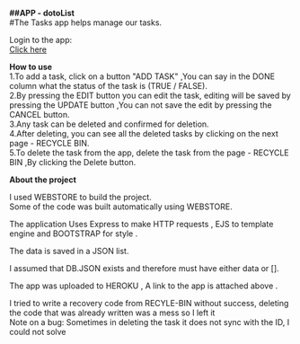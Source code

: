 **##APP - dotoList** <br>
#The Tasks app helps manage our tasks.<br>

Login to the app: <br>
[Click here](https://todolisttz.herokuapp.com/) <br>

**How to use**<br>
1.To add a task, click on a button "ADD TASK" ,You can say in the DONE column what the status of the task is (TRUE / FALSE).<br>
2.By pressing the EDIT button you can edit the task, editing will be saved by pressing the UPDATE button ,You can not save the edit by pressing the CANCEL button.<br>
3.Any task can be deleted and confirmed for deletion.<br>
4.After deleting, you can see all the deleted tasks by clicking on the next page - RECYCLE BIN.<br>
5.To delete the task from the app, delete the task from the page - RECYCLE BIN ,By clicking the Delete button.<br>

**About the project**<br>

I used WEBSTORE to build the project.<br>
Some of the code was built automatically using WEBSTORE.<br>

The application Uses Express to make HTTP requests , EJS to template engine and BOOTSTRAP for style .<br>

The data is saved in a JSON list.

I assumed that DB.JSON exists and therefore must have either data or [].<br>

The app was uploaded to HEROKU , A link to the app is attached above .<br> 

I tried to write a recovery code from RECYLE-BIN without success, deleting the code that was already written was a mess so I left it<br> 
Note on a bug:
Sometimes in deleting the task it does not sync with the ID, I could not solve<br> 





